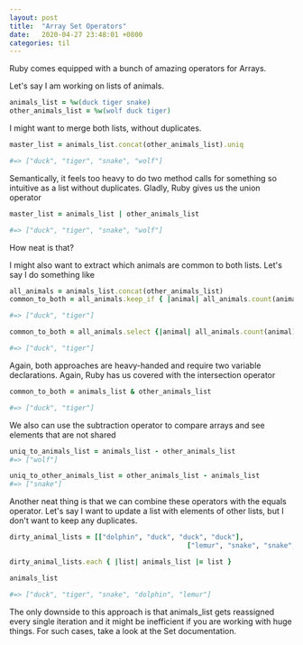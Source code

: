 ```yaml
---
layout: post
title:  "Array Set Operators"
date:   2020-04-27 23:48:01 +0800
categories: til
---
```


Ruby comes equipped with a bunch of amazing operators for Arrays.

Let's say I am working on lists of animals.

```ruby
animals_list = %w(duck tiger snake)
other_animals_list = %w(wolf duck tiger)
```

I might want to merge both lists, without duplicates.

```ruby
master_list = animals_list.concat(other_animals_list).uniq

#=> ["duck", "tiger", "snake", "wolf"]
```

Semantically, it feels too heavy to do two method calls for something so intuitive as a list without duplicates. Gladly, Ruby gives us the union operator

```ruby
master_list = animals_list | other_animals_list

#=> ["duck", "tiger", "snake", "wolf"]
```

How neat is that?

I might also want to extract which animals are common to both lists. Let's say I do something like

```ruby
all_animals = animals_list.concat(other_animals_list)
common_to_both = all_animals.keep_if { |animal| all_animals.count(animal) > 1 }.uniq

#=> ["duck", "tiger"]

common_to_both = all_animals.select {|animal| all_animals.count(animal) > 1 }

#=> ["duck", "tiger"]
```

Again, both approaches are heavy-handed and require two variable declarations. Again, Ruby has us covered with the intersection operator

```ruby
common_to_both = animals_list & other_animals_list

#=> ["duck", "tiger"]
```

We also can use the subtraction operator to compare arrays and see elements that are not shared

```ruby
uniq_to_animals_list = animals_list - other_animals_list
#=> ["wolf"]

uniq_to_other_animals_list = other_animals_list - animals_list
#=> ["snake"]
```

Another neat thing is that we can combine these operators with the equals operator. Let's say I want to update a list with elements of other lists, but I don't want to keep any duplicates.

```ruby
dirty_animal_lists = [["dolphin", "duck", "duck", "duck"],
											["lemur", "snake", "snake", "snake"]]

dirty_animal_lists.each { |list| animals_list |= list }

animals_list

#=> ["duck", "tiger", "snake", "dolphin", "lemur"]
```

The only downside to this approach is that animals_list gets reassigned every single iteration and it might be inefficient if you are working with huge things. For such cases, take a look at the Set documentation.
